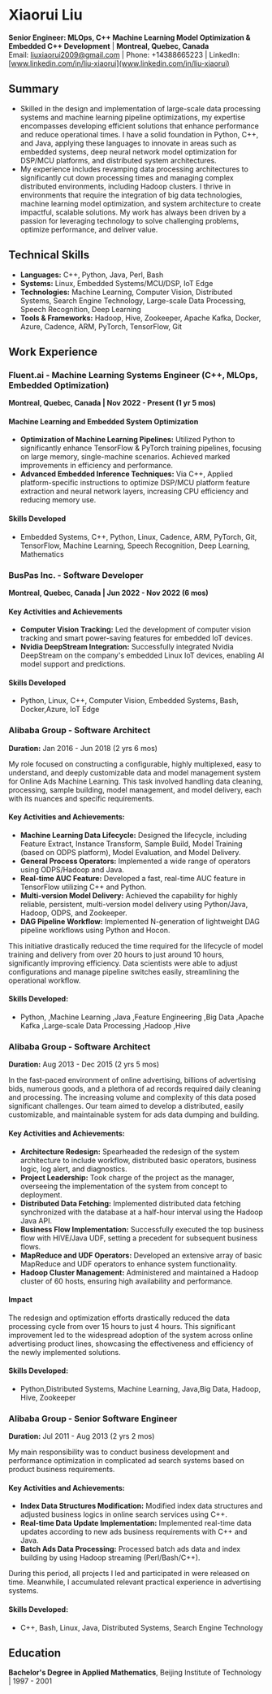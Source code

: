 

# Xiaorui Liu
**Senior Engineer: MLOps, C++ Machine Learning Model Optimization & Embedded C++ Development** | **Montreal, Quebec, Canada** \
Email: liuxiaorui2009@gmail.com | Phone: +14388665223 | LinkedIn: [www.linkedin.com/in/liu-xiaorui](www.linkedin.com/in/liu-xiaorui)

## Summary
 - Skilled in the design and implementation of large-scale data processing systems and machine learning pipeline optimizations, my expertise encompasses developing efficient solutions that enhance performance and reduce operational times. I have a solid foundation in Python, C++, and Java, applying these languages to innovate in areas such as embedded systems, deep neural network model optimization for DSP/MCU platforms, and distributed system architectures.
 - My experience includes revamping data processing architectures to significantly cut down processing times and managing complex distributed environments, including Hadoop clusters. I thrive in environments that require the integration of big data technologies, machine learning model optimization, and system architecture to create impactful, scalable solutions. My work has always been driven by a passion for leveraging technology to solve challenging problems, optimize performance, and deliver value.

## Technical Skills
- **Languages:** C++, Python, Java, Perl, Bash
- **Systems:** Linux, Embedded Systems/MCU/DSP, IoT Edge
- **Technologies:** Machine Learning, Computer Vision, Distributed Systems, Search Engine Technology, Large-scale Data Processing, Speech Recognition, Deep Learning
- **Tools & Frameworks:** Hadoop, Hive, Zookeeper, Apache Kafka, Docker, Azure, Cadence, ARM, PyTorch, TensorFlow, Git

## Work Experience
### Fluent.ai - Machine Learning Systems Engineer (C++, MLOps, Embedded Optimization)
**Montreal, Quebec, Canada | Nov 2022 - Present (1 yr 5 mos)**

#### Machine Learning and Embedded System Optimization

- **Optimization of Machine Learning Pipelines:** Utilized Python to significantly enhance TensorFlow & PyTorch training pipelines, focusing on large memory, single-machine scenarios. Achieved marked improvements in efficiency and performance.
- **Advanced Embedded Inference Techniques:** Via C++, Applied platform-specific instructions to optimize DSP/MCU platform feature extraction and neural network layers, increasing CPU efficiency and reducing memory use.

#### Skills Developed

- Embedded Systems, C++, Python, Linux, Cadence, ARM, PyTorch, Git, TensorFlow, Machine Learning, Speech Recognition, Deep Learning, Mathematics

### BusPas Inc. - Software Developer
**Montreal, Quebec, Canada | Jun 2022 - Nov 2022 (6 mos)**

#### Key Activities and Achievements

- **Computer Vision Tracking:** Led the development of computer vision tracking and smart power-saving features for embedded IoT devices.
- **Nvidia DeepStream Integration:** Successfully integrated Nvidia DeepStream on the company's embedded Linux IoT devices, enabling AI model support and predictions.

#### Skills Developed

- Python, Linux, C++, Computer Vision, Embedded Systems, Bash, Docker,Azure, IoT Edge

### Alibaba Group - Software Architect
**Duration:** Jan 2016 - Jun 2018 (2 yrs 6 mos)

My role focused on constructing a configurable, highly multiplexed, easy to understand, and deeply customizable data and model management system for Online Ads Machine Learning. This task involved handling data cleaning, processing, sample building, model management, and model delivery, each with its nuances and specific requirements.

#### Key Activities and Achievements:
- **Machine Learning Data Lifecycle:** Designed the lifecycle, including Feature Extract, Instance Transform, Sample Build, Model Training (based on ODPS platform), Model Evaluation, and Model Delivery.
- **General Process Operators:** Implemented a wide range of operators using ODPS/Hadoop and Java.
- **Real-time AUC Feature:** Developed a fast, real-time AUC feature in TensorFlow utilizing C++ and Python.
- **Multi-version Model Delivery:** Achieved the capability for highly reliable, persistent, multi-version model delivery using Python/Java, Hadoop, ODPS, and Zookeeper.
- **DAG Pipeline Workflow:** Implemented N-generation of lightweight DAG pipeline workflows using Python and Hocon.

This initiative drastically reduced the time required for the lifecycle of model training and delivery from over 20 hours to just around 10 hours, significantly improving efficiency. Data scientists were able to adjust configurations and manage pipeline switches easily, streamlining the operational workflow.

#### Skills Developed:
- Python, ,Machine Learning ,Java ,Feature Engineering ,Big Data ,Apache Kafka ,Large-scale Data Processing ,Hadoop ,Hive



### Alibaba Group - Software Architect 
**Duration:** Aug 2013 - Dec 2015 (2 yrs 5 mos)

In the fast-paced environment of online advertising, billions of advertising bids, numerous goods, and a plethora of ad records required daily cleaning and processing. The increasing volume and complexity of this data posed significant challenges. Our team aimed to develop a distributed, easily customizable, and maintainable system for ads data dumping and building.

#### Key Activities and Achievements:
- **Architecture Redesign:** Spearheaded the redesign of the system architecture to include workflow, distributed basic operators, business logic, log alert, and diagnostics.
- **Project Leadership:** Took charge of the project as the manager, overseeing the implementation of the system from concept to deployment.
- **Distributed Data Fetching:** Implemented distributed data fetching synchronized with the database at a half-hour interval using the Hadoop Java API.
- **Business Flow Implementation:** Successfully executed the top business flow with HIVE/Java UDF, setting a precedent for subsequent business flows.
- **MapReduce and UDF Operators:** Developed an extensive array of basic MapReduce and UDF operators to enhance system functionality.
- **Hadoop Cluster Management:** Administered and maintained a Hadoop cluster of 60 hosts, ensuring high availability and performance.

#### Impact
The redesign and optimization efforts drastically reduced the data processing cycle from over 15 hours to just 4 hours. This significant improvement led to the widespread adoption of the system across online advertising product lines, showcasing the effectiveness and efficiency of the newly implemented solutions.

#### Skills Developed:
- Python,Distributed Systems, Machine Learning, Java,Big Data, Hadoop, Hive, Zookeeper

### Alibaba Group - Senior Software Engineer
**Duration:** Jul 2011 - Aug 2013 (2 yrs 2 mos)

My main responsibility was to conduct business development and performance optimization in complicated ad search systems based on product business requirements.

#### Key Activities and Achievements:
- **Index Data Structures Modification:** Modified index data structures and adjusted business logics in online search services using C++.
- **Real-time Data Update Implementation:** Implemented real-time data updates according to new ads business requirements with C++ and Java.
- **Batch Ads Data Processing:** Processed batch ads data and index building by using Hadoop streaming (Perl/Bash/C++).

During this period, all projects I led and participated in were released on time. Meanwhile, I accumulated relevant practical experience in advertising systems.

#### Skills Developed:
- C++, Bash, Linux, Java, Distributed Systems, Search Engine Technology


## Education
**Bachelor's Degree in Applied Mathematics**, Beijing Institute of Technology | 1997 - 2001
